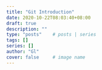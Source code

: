 ```yaml
---
title: "Git Introduction"
date: 2020-10-22T08:03:40+08:00
draft: true
description: ""
type: "posts"    # posts | series
tags: []
series: []
author: "Gl"
cover: false     # image name
---
```

